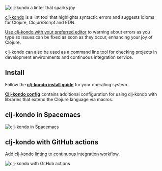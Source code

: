 ![clj-kondo a linter that sparks joy](https://raw.githubusercontent.com/practicalli/graphic-design/live/banners/clj-kondo-banner.png)

[clj-kondo](https://github.com/borkdude/clj-kondo/) is a lint tool that highlights syntactic errors and suggests idioms for Clojure, ClojureScript and EDN.

[Use clj-kondo with your preferred editor](https://github.com/borkdude/clj-kondo/blob/master/doc/editor-integration.md) to warning about errors as you type so issues can be fixed as soon as they occur, enhancing your joy of Clojure.

clj-kondo can also be used as a command line tool for checking projects in development environments and continuous integration service.


## Install
Follow the **[clj-kondo install guide](https://github.com/borkdude/clj-kondo/blob/master/doc/install.md)** for your operating system.

**[Clj-kondo config](https://github.com/clj-kondo/config)** contains additional configuration for using clj-kondo with libraries that extend the Clojure language via macros.


## clj-kondo in Spacemacs

![clj-kondo in Spacemacs](https://practicalli.github.io/spacemacs/images/spacemacs-clojure-linting-code-marks-and-flycheck-list-errors.png)


## clj-kondo with GitHub actions

Add [clj-kondo linting to continuous integration workflow](/continuous-integration/github-actions/clj-kondo-lint.md).

![clj-kondo with GitHub actions](https://rymndhng.github.io/assets/clj-kondo-1.png)
